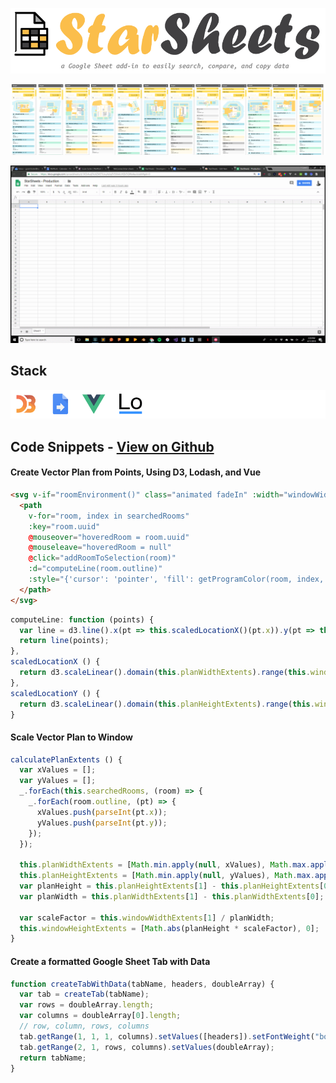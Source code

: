 ![logo](star-sheets-logo.png)

![screenshots](star-sheets-screenshots.png)

![demo](star-sheets-demo.gif)

## Stack
![stack](star-sheets-stack.png)

## Code Snippets - [View on Github](https://github.com/WeConnect/star-sheets)

#### Create Vector Plan from Points, Using D3, Lodash, and Vue
```html
<svg v-if="roomEnvironment()" class="animated fadeIn" :width="windowWidthExtents[1]" :height="windowHeightExtents[0]">
  <path
    v-for="room, index in searchedRooms"
    :key="room.uuid"
    @mouseover="hoveredRoom = room.uuid"
    @mouseleave="hoveredRoom = null"
    @click="addRoomToSelection(room)"
    :d="computeLine(room.outline)"
    :style="{'cursor': 'pointer', 'fill': getProgramColor(room, index, true)}">
  </path>
</svg>
```
```javascript
computeLine: function (points) {
  var line = d3.line().x(pt => this.scaledLocationX()(pt.x)).y(pt => this.scaledLocationY()(pt.y)).curve(d3.curveLinearClosed);
  return line(points);
},
scaledLocationX () {
  return d3.scaleLinear().domain(this.planWidthExtents).range(this.windowWidthExtents)
},
scaledLocationY () {
  return d3.scaleLinear().domain(this.planHeightExtents).range(this.windowHeightExtents)
}
```

#### Scale Vector Plan to Window
```javascript
calculatePlanExtents () {
  var xValues = [];
  var yValues = [];
  _.forEach(this.searchedRooms, (room) => {
    _.forEach(room.outline, (pt) => {
      xValues.push(parseInt(pt.x));
      yValues.push(parseInt(pt.y));
    });
  });

  this.planWidthExtents = [Math.min.apply(null, xValues), Math.max.apply(null, xValues)];
  this.planHeightExtents = [Math.min.apply(null, yValues), Math.max.apply(null, yValues)];
  var planHeight = this.planHeightExtents[1] - this.planHeightExtents[0];
  var planWidth = this.planWidthExtents[1] - this.planWidthExtents[0];

  var scaleFactor = this.windowWidthExtents[1] / planWidth;
  this.windowHeightExtents = [Math.abs(planHeight * scaleFactor), 0];
}
```

#### Create a formatted Google Sheet Tab with Data
```javascript
function createTabWithData(tabName, headers, doubleArray) {
  var tab = createTab(tabName);
  var rows = doubleArray.length;
  var columns = doubleArray[0].length;
  // row, column, rows, columns
  tab.getRange(1, 1, 1, columns).setValues([headers]).setFontWeight("bold").setBackground('#616161').setFontColor('#FFFFFF');
  tab.getRange(2, 1, rows, columns).setValues(doubleArray);
  return tabName;
}
```